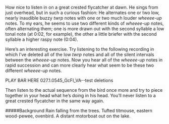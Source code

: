 How nice to listen in on a great crested flycatcher at dawn. 
He sings from just overhead, but in such a curious fashion: He alternates one or two low, nearly inaudible buzzy _twrp_ notes with one or two much louder _wheeee-up_ notes. To my ears, he seems to use two different kinds of _wheeee-up_ notes, often alternating them; one is more drawn out with the second syllable a low tonal note (at 0:02, for example), the other a little briefer with the second syllable a higher raspy note (0:04).
 
Here’s an interesting exercise. Try listening to  the following recording in which I’ve deleted all of the low _twrp_ notes and all of the silent intervals between the _wheeee-up_ notes. Now you hear all of the _wheeee-up_ notes in rapid succession and can more clearly hear what seem to be these two different _wheeee-up_ notes.

PLAY BAR HERE 027.1.0545_GcFl_VA--test deletions

Then listen to the actual sequence from the bird once more and try to piece together in your head what he’s doing in his head. You’ll never listen to a great crested flycatcher in the same way again. 

#####Background
Rain falling from the trees. Tufted titmouse, eastern wood-pewee, ovenbird. A distant motorboat out on the lake.
